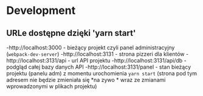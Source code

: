 # Development
## URLe dostępne dzięki 'yarn start'

-http://localhost:3000 - bieżący projekt czyli panel administracyjny (`webpack-dev-server`)
-http://localhost:3131 - strona pizzeri dla klientów
-http://localhost:3131/api - url  API projektu
-http://localhost:3131/api/db - podgląd całej bazy danych API
-http://localhost:3131/panel - stan bieżący projektu (panelu adm) z momentu urochomienia `yarn start` (strona pod tym adresem nie będzie zmieniała się *na zywo * wraz ze zmianami wprowadzonymi w plikach projektu)
